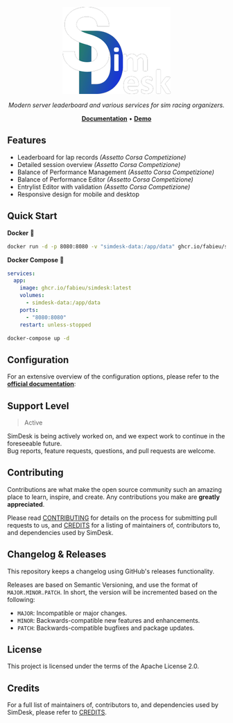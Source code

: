 <p align="center">
    <img src="docs/img/logo_h_200.png" alt="SimDesk Logo">
</p>

<!--include-docs-start-->
<p align="center">
    <em>Modern server leaderboard and various services for sim racing organizers.</em>
</p>
<p align="center">
    <a href="https://docs.simdesk.eu/"><b>Documentation</b></a> • 
    <a href="https://simdesk.eu/"><b>Demo</b></a>
</p>

## Features

- Leaderboard for lap records _(Assetto Corsa Competizione)_
- Detailed session overview _(Assetto Corsa Competizione)_
- Balance of Performance Management _(Assetto Corsa Competizione)_
- Balance of Performance Editor _(Assetto Corsa Competizione)_
- Entrylist Editor with validation _(Assetto Corsa Competizione)_
- Responsive design for mobile and desktop

## Quick Start

**Docker** 🐳

```bash
docker run -d -p 8080:8080 -v "simdesk-data:/app/data" ghcr.io/fabieu/simdesk:latest
```

**Docker Compose** 🐳

```yaml
services:
  app:
    image: ghcr.io/fabieu/simdesk:latest
    volumes:
      - simdesk-data:/app/data
    ports:
      - "8080:8080"
    restart: unless-stopped
```

```bash
docker-compose up -d
```

## Configuration

For an extensive overview of the configuration options, please refer to the [**official documentation**][config-url]:

## Support Level

> Active

SimDesk is being actively worked on, and we expect work to continue in the foreseeable future.  
Bug reports, feature requests, questions, and pull requests are welcome.

## Contributing

Contributions are what make the open source community such an amazing place to learn, inspire, and create. Any
contributions you make are **greatly appreciated**.

Please read [CONTRIBUTING][contributing-url] for details on the process
for submitting pull requests to us, and [CREDITS][credits-url] for a listing of maintainers of,
contributors to, and dependencies used by SimDesk.

## Changelog & Releases

This repository keeps a changelog using GitHub's releases functionality.

Releases are based on Semantic Versioning, and use the format of `MAJOR.MINOR.PATCH`. In short, the version will be
incremented based on the following:

- `MAJOR`: Incompatible or major changes.
- `MINOR`: Backwards-compatible new features and enhancements.
- `PATCH`: Backwards-compatible bugfixes and package updates.

## License

This project is licensed under the terms of the Apache License 2.0.

## Credits

For a full list of maintainers of, contributors to, and dependencies used by SimDesk, please refer
to [CREDITS][credits-url].

[config-url]: https://docs.simdesk.eu/config/overview

[credits-url]: https://docs.simdesk.eu/credits/

[contributing-url]: https://docs.simdesk.eu/contributing/